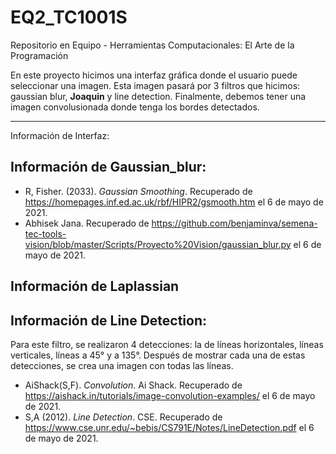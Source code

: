 # EQ2_TC1001S
Repositorio en Equipo - Herramientas Computacionales: El Arte de la Programación

En este proyecto hicimos una interfaz gráfica donde el usuario puede seleccionar una imagen. Esta imagen pasará por 3 filtros que hicimos: gaussian blur, __Joaquin__ y line detection. Finalmente, debemos tener una imagen convolusionada donde tenga los bordes detectados. 

- - - -

Información de Interfaz:

## Información de Gaussian_blur: 
- R, Fisher. (2033). *Gaussian Smoothing*. Recuperado de https://homepages.inf.ed.ac.uk/rbf/HIPR2/gsmooth.htm el 6 de mayo de 2021.
- Abhisek Jana. Recuperado de https://github.com/benjaminva/semena-tec-tools-vision/blob/master/Scripts/Proyecto%20Vision/gaussian_blur.py el 6 de mayo de 2021.


## Información de Laplassian


## Información de Line Detection:
Para este filtro, se realizaron 4 detecciones: la de líneas horizontales, líneas verticales, líneas a 45° y a 135°.
Después de mostrar cada una de estas detecciones, se crea una imagen con todas las líneas. 
- AiShack(S,F). *Convolution*. Ai Shack. Recuperado de https://aishack.in/tutorials/image-convolution-examples/ el 6 de mayo de 2021.
- S,A (2012). *Line Detection*. CSE. Recuperado de https://www.cse.unr.edu/~bebis/CS791E/Notes/LineDetection.pdf el 6 de mayo de 2021.


